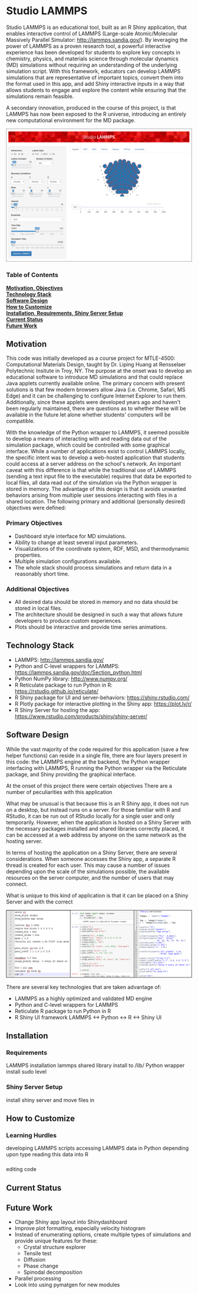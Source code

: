 # Studio LAMMPS

Studio LAMMPS is an educational tool, built as an R Shiny application, that enables interactive control of LAMMPS (Large-scale Atomic/Molecular Massively Parallel Simulator: http://lammps.sandia.gov/). By leveraging the power of LAMMPS as a proven research tool, a powerful interactive experience has been developed for students to explore key concepts in chemistry, physics, and materials science through molecular dynamics (MD) simulations without requiring an understanding of the underlying simulation script. With this framework, educators can develop LAMMPS simulations that are representative of important topics, convert them into the format used in this app, and add Shiny interactive inputs in a way that allows students to engage and explore the content while ensuring that the simulations remain feasible.

A secondary innovation, produced in the course of this project, is that LAMMPS has now been exposed to the R universe, introducing an entirely new computational environment for the MD package.

![screenshot of start page](/markdown/FullScreen.png)

### Table of Contents
**[Motivation, Objectives](#motivation)**<br>
**[Technology Stack](#technology-stack)**<br>
**[Software Design](#software-design)**<br>
**[How to Customize](#how-to-customize)**<br>
**[Installation, Requirements, Shiny Server Setup](#installation)**<br>
**[Current Status](#current-status)**<br>
**[Future Work](#future-work)**<br>

## Motivation
This code was initially developed as a course project for MTLE-4500: Computational Materials Design, taught by Dr. Liping Huang at Rensselaer Polytechnic Insitute in Troy, NY. The purpose at the onset was to develop an educational software to introduce MD simulations and that could replace Java applets currently available online. The primary concern with present solutions is that few modern browsers allow Java (i.e. Chrome, Safari, MS Edge) and it can be challenging to configure Internet Explorer to run them. Additionally, since these applets were developed years ago and haven't been regularly maintained, there are questions as to whether these will be available in the future let alone whether students' computers will be compatible. 

With the knowledge of the Python wrapper to LAMMPS, it seemed possible to develop a means of interacting with and reading data out of the simulation package, which could be controlled with some graphical interface. While a number of applications exist to control LAMMPS locally, the specific intent was to develop a web-hosted application that students could access at a server address on the school's network. An important caveat with this difference is that while the traditional use of LAMMPS (sending a text input file to the executable) requires that data be exported to local files, all data read out of the simulation via the Python wrapper is stored in memory. The advantage of this design is that it avoids unwanted behaviors arising from multiple user sessions interacting with files in a shared location.  The following primary and additional (personally desired) objectives were defined:

### Primary Objectives
-	Dashboard style interface for MD simulations.
- Ability to change at least several input parameters.
-	Visualizations of the coordinate system, RDF, MSD, and thermodynamic properties.
-	Multiple simulation configurations available.
-	The whole stack should process simulations and return data in a reasonably short time.
### Additional Objectives
-	All desired data should be stored in memory and no data should be stored in local files.
-	The architecture should be designed in such a way that allows future developers to produce custom experiences.
-	Plots should be interactive and provide time series animations.

## Technology Stack
  - LAMMPS: http://lammps.sandia.gov/
  - Python and C-level wrappers for LAMMPS: https://lammps.sandia.gov/doc/Section_python.html
  - Python NumPy library: http://www.numpy.org/
  - R Reticulate package to run Python in R: https://rstudio.github.io/reticulate/
  - R Shiny package for UI and server-behaviors: https://shiny.rstudio.com/
  - R Plotly package for interactive plotting in the Shiny app: https://plot.ly/r/
  - R Shiny Server for hosting the app: https://www.rstudio.com/products/shiny/shiny-server/ 

## Software Design
While the vast majority of the code required for this application (save a few helper functions) can reside in a single file, there are four layers present in this code: the LAMMPS engine at the backend, the Python wrapper interfacing with LAMMPS, R running the Python wrapper via the Reticulate package, and Shiny providing the graphical interface.

At the onset of this project there were certain objectives
There are a number of peculiarities with this application

What may be unusual is that because this is an R Shiny app, it does not run on a desktop, but instead runs on a server. For those familiar with R and RStudio, it can be run out of RStudio locally for a single user and only temporarily. However, when the application is hosted on a Shiny Server with the necessary packages installed and shared libraries correctly placed, it can be accessed at a web address by anyone on the same network as the hosting server.

In terms of hosting the application on a Shiny Server, there are several considerations. When someone accesses the Shiny app, a separate R thread is created for each user. This may cause a number of issues depending upon the scale of the simulations possible, the available resources on the server computer, and the number of users that may connect.


What is unique to this kind of application is that it can be placed on a Shiny Server and with the correct 

![script comparison](/markdown/ScriptComparison.png)

There are several key technologies that are taken advantage of: 
  - LAMMPS as a highly optimized and validated MD engine
  - Python and C-level wrappers for LAMMPS
  - Reticulate R package to run Python in R
  - R Shiny UI framework
LAMMPS <-> Python <-> R <-> Shiny UI


## Installation
### Requirements
LAMMPS installation
lammps shared library install to /lib/
Python wrapper install sudo level
### Shiny Server Setup
install shiny server and move files in

## How to Customize
### Learning Hurdles
developing LAMMPS scripts
accessing LAMMPS data in Python depending upon type
reading this data into R
###
editing code

## Current Status

## Future Work 
  - Change Shiny app layout into Shinydashboard
  - Improve plot formatting, especially velocity histogram
  - Instead of enumerating options, create multiple types of simulations and provide unique features for these:
    * Crystal structure explorer
    * Tensile test
    * Diffusion
    * Phase change
    * Spinodal decomposition
  - Parallel processing
  - Look into using pymatgen for new modules
